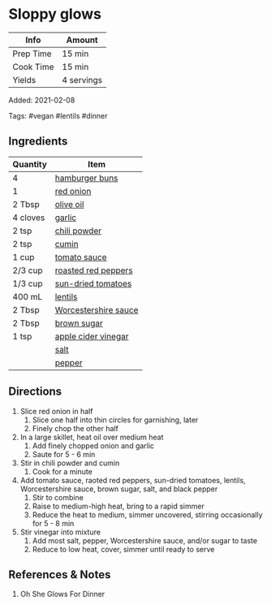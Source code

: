 # Sloppy glows

| Info      | Amount     |
| --------- | ---------- |
| Prep Time | 15 min     |
| Cook Time | 15 min     |
| Yields    | 4 servings |

Added: 2021-02-08

Tags: #vegan #lentils #dinner

## Ingredients

| Quantity | Item                                                               |
| -------- | ------------------------------------------------------------------ |
| 4        | [hamburger buns](../_ingredients/hamburger%20buns.md)              |
| 1        | [red onion](../_ingredients/onion.md)                              |
| 2 Tbsp   | [olive oil](../_ingredients/olive%20oil.md)                        |
| 4 cloves | [garlic](../_ingredients/garlic.md)                                |
| 2 tsp    | [chili powder](../_ingredients/chili%20powder.md)                  |
| 2 tsp    | [cumin](../_ingredients/cumin.md)                                  |
| 1 cup    | [tomato sauce](../_ingredients/tomato%20sauce.md)                  |
| 2/3 cup  | [roasted red peppers](../_ingredients/roasted%20red%20pepper.md)   |
| 1/3 cup  | [sun-dried tomatoes](../_ingredients/sun-dried%20tomatoes.md)      |
| 400 mL   | [lentils](../_ingredients/lentils.md)                              |
| 2 Tbsp   | [Worcestershire sauce](../_ingredients/worchestershire%20sauce.md) |
| 2 Tbsp   | [brown sugar](../_ingredients/brown%20sugar.md)                    |
| 1 tsp    | [apple cider vinegar](../_ingredients/apple%20cider%20vinegar.md)  |
|          | [salt](../_ingredients/salt.md)                                    |
|          | [pepper](../_ingredients/pepper.md)                                |

## Directions

1. Slice red onion in half
   1. Slice one half into thin circles for garnishing, later
   2. Finely chop the other half
2. In a large skillet, heat oil over medium heat
   1. Add finely chopped onion and garlic
   2. Saute for 5 - 6 min
3. Stir in chili powder and cumin
   1. Cook for a minute
4. Add tomato sauce, raoted red peppers, sun-dried tomatoes, lentils, Worcestershire sauce, brown sugar, salt, and black pepper
   1. Stir to combine
   2. Raise to medium-high heat, bring to a rapid simmer
   3. Reduce the heat to medium, simmer uncovered, stirring occasionally for 5 - 8 min
5. Stir vinegar into mixture
   1. Add most salt, pepper, Worcestershire sauce, and/or sugar to taste
   2. Reduce to low heat, cover, simmer until ready to serve

## References & Notes

1. Oh She Glows For Dinner
